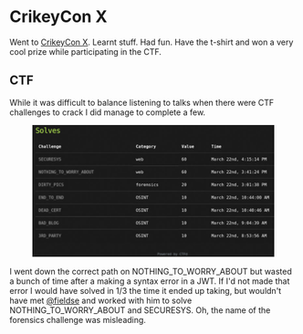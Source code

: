 # CrikeyCon X
Went to [CrikeyCon X](https://crikeycon.com/). Learnt stuff. Had fun. Have the t-shirt and won a very cool prize while participating in the CTF.
## CTF
While it was difficult to balance listening to talks when there were CTF challenges to crack I did manage to complete a few.

<figure>
    <kbd><img src="crikeyconx-ctf-solves.png"/></kbd>
</figure>

I went down the correct path on NOTHING_TO_WORRY_ABOUT but wasted a bunch of time after a making a syntax error in a JWT. If I'd not made that error I would have solved in 1/3 the time it ended up taking, but wouldn't have met [@fieldse](https://github.com/fieldse) and worked with him to solve NOTHING_TO_WORRY_ABOUT and SECURESYS. Oh, the name of the forensics challenge was misleading.